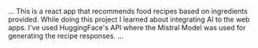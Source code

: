 ...
This is a react app that recommends food recipes based on ingredients provided.
While doing this project I learned about integrating AI to the web apps. 
I've used HuggingFace's API where the Mistral Model was used for generating the recipe responses. 
...


